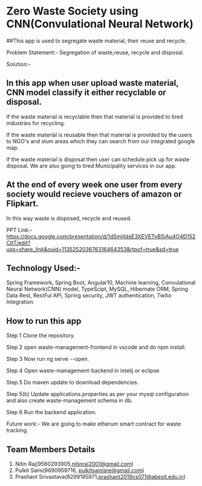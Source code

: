 # Zero Waste Society using CNN(Convulational Neural Network)

##This app is used to segregate waste material, their reuse and recycle.

Problem Statement:- Segregation of waste,reuse, recycle and disposal.

Solution:-

## In this app when user upload waste material, CNN model classify it either recyclable or disposal.
If the waste material is recyclable then that material is provided to tired industries for recycling.

If the waste material is reusable then that material is provided by the users to NGO's and slum areas which they can search from our integrated google map.

If the waste material is disposal then user can schedule pick up for waste disposal. We are also going to tired Municipality services in our app.

## At the end of every week one user from every society would recieve vouchers of amazon or Flipkart.

In this way waste is disposed, recycle and reused.


PPT Link:- 
https://docs.google.com/presentation/d/1dSmjiIdsE3XEVETvBSiAu4O4D152CItT/edit?usp=share_link&ouid=113525203676316464353&rtpof=true&sd=true

## Technology Used:-

Spring Framework, Spring Boot, Angular10, Machine learning, Convulational Neural Network(CNN) model, TypeScipt, MySQL, Hibernate ORM, Spring Data Rest, RestFul API, Spring security, JWT authentication, Twilio Integration

## How to run this app

Step 1 Clone the repository.

Step 2 open waste-management-frontend in vscode and do npm install.

Step 3 Now run ng serve --open.

Step 4 Open waste-management-backend in intelij or eclipse

Step 5 Do maven update to download dependencies.

Step 5(b) Update applications.properties as per your mysql configuration and also create waste-management schema in db.

Step 6 Run the backend application.

Future work:- We are going to make etherum smart contract for waste tracking.

## Team Members Details

1. Nitin Raj(9560293905,nitinraj2001@gmail.com)
2. Pulkit Saini(9690959716, pulkitsainisre@gmail.com)
3. Prashant Srivastava(8299195971,prashant2019cs071@abesit.edu.in)

